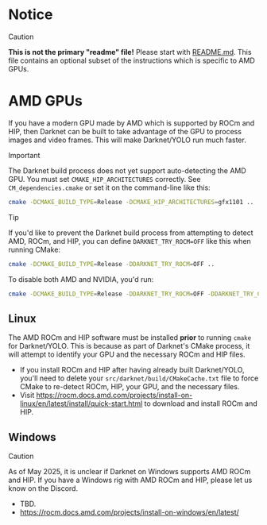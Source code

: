 # Notice

> [!CAUTION]
> **This is not the primary "readme" file!**  Please start with [README.md](README.md#Building).  This file contains an optional subset of the instructions which is specific to AMD GPUs.

# AMD GPUs

If you have a modern GPU made by AMD which is supported by ROCm and HIP, then Darknet can be built to take advantage of the GPU to process images and video frames.  This will make Darknet/YOLO run much faster.

> [!IMPORTANT]
> The Darknet build process does not yet support auto-detecting the AMD GPU.  You must set `CMAKE_HIP_ARCHITECTURES` correctly.  See `CM_dependencies.cmake` or set it on the command-line like this:
```sh
cmake -DCMAKE_BUILD_TYPE=Release -DCMAKE_HIP_ARCHITECTURES=gfx1101 ..
```

> [!TIP]
> If you'd like to prevent the Darknet build process from attempting to detect AMD, ROCm, and HIP, you can define `DARKNET_TRY_ROCM=OFF` like this when running CMake:
```sh
cmake -DCMAKE_BUILD_TYPE=Release -DDARKNET_TRY_ROCM=OFF ..
```

To disable both AMD and NVIDIA, you'd run:

```sh
cmake -DCMAKE_BUILD_TYPE=Release -DDARKNET_TRY_ROCM=OFF -DDARKNET_TRY_CUDA=OFF ..
```


## Linux

The AMD ROCm and HIP software must be installed **prior** to running `cmake` for Darknet/YOLO.  This is because as part of Darknet's CMake process, it will attempt to identify your GPU and the necessary ROCm and HIP files.

* If you install ROCm and HIP after having already built Darknet/YOLO, you'll need to delete your `src/darknet/build/CMakeCache.txt` file to force CMake to re-detect ROCm, HIP, your GPU, and the necessary files.
* Visit <https://rocm.docs.amd.com/projects/install-on-linux/en/latest/install/quick-start.html> to download and install ROCm and HIP.


## Windows

> [!CAUTION]
> As of May 2025, it is unclear if Darknet on Windows supports AMD ROCm and HIP.  If you have a Windows rig with AMD ROCm and HIP, please let us know on the Discord.

* TBD.
* https://rocm.docs.amd.com/projects/install-on-windows/en/latest/

